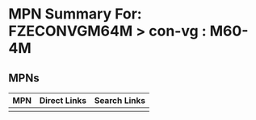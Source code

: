 



# MPN Summary For: FZECONVGM64M > con-vg : M60-4M

## MPNs
  

|MPN|Direct Links|Search Links|
| :--- | :--- | :--- |
||||
